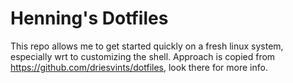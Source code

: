 # Henning's Dotfiles

This repo allows me to get started quickly on a fresh linux system, especially wrt to customizing the shell. Approach is copied from https://github.com/driesvints/dotfiles, look there for more info.

